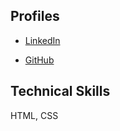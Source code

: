 

## Profiles

* [LinkedIn](https://www.linkedin.com/in/colleen-kingsley-0b732b199)

* [GitHub](https://github.com/crkingsley/about-me)

## Technical Skills

HTML, CSS
